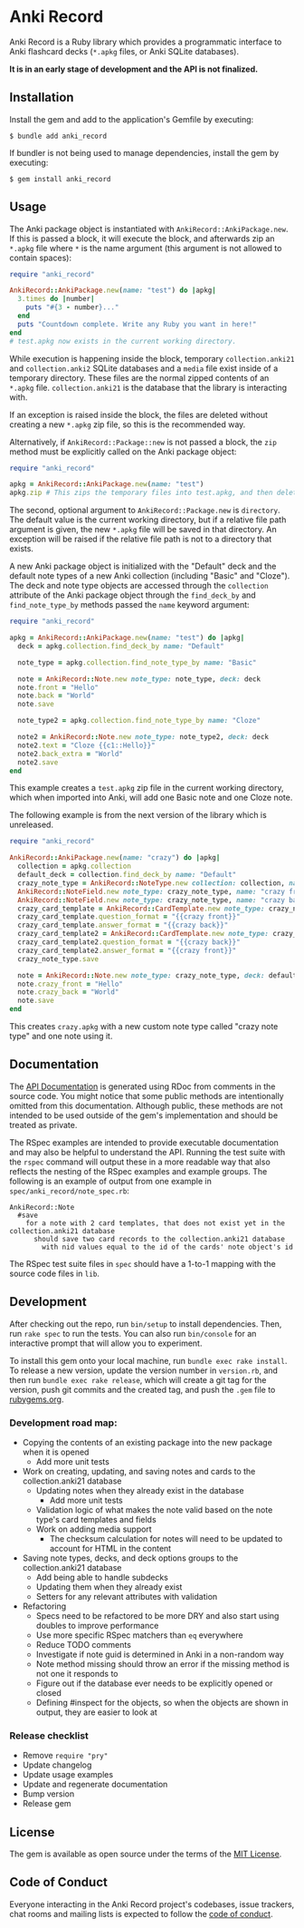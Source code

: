 # Anki Record

Anki Record is a Ruby library which provides a programmatic interface to Anki flashcard decks (`*.apkg` files, or Anki SQLite databases).

**It is in an early stage of development and the API is not finalized.**

## Installation

Install the gem and add to the application's Gemfile by executing:

    $ bundle add anki_record

If bundler is not being used to manage dependencies, install the gem by executing:

    $ gem install anki_record

## Usage

The Anki package object is instantiated with `AnkiRecord::AnkiPackage.new`. If this is passed a block, it will execute the block, and afterwards zip an `*.apkg` file where `*` is the name argument (this argument is not allowed to contain spaces):

```ruby
require "anki_record"

AnkiRecord::AnkiPackage.new(name: "test") do |apkg|
  3.times do |number|
    puts "#{3 - number}..."
  end
  puts "Countdown complete. Write any Ruby you want in here!"
end
# test.apkg now exists in the current working directory.
```

While execution is happening inside the block, temporary `collection.anki21` and `collection.anki2` SQLite databases and a `media` file exist inside of a temporary directory. These files are the normal zipped contents of an `*.apkg` file. `collection.anki21` is the database that the library is interacting with.

If an exception is raised inside the block, the files are deleted without creating a new `*.apkg` zip file, so this is the recommended way.

Alternatively, if `AnkiRecord::Package::new` is not passed a block, the `zip` method must be explicitly called on the Anki package object:

```ruby
require "anki_record"

apkg = AnkiRecord::AnkiPackage.new(name: "test")
apkg.zip # This zips the temporary files into test.apkg, and then deletes them.
```

The second, optional argument to `AnkiRecord::Package.new` is `directory`. The default value is the current working directory, but if a relative file path argument is given, the new `*.apkg` file will be saved in that directory. An exception will be raised if the relative file path is not to a directory that exists.

A new Anki package object is initialized with the "Default" deck and the default note types of a new Anki collection (including "Basic" and "Cloze"). The deck and note type objects are accessed through the `collection` attribute of the Anki package object through the `find_deck_by` and `find_note_type_by` methods passed the `name` keyword argument:

```ruby
require "anki_record"

apkg = AnkiRecord::AnkiPackage.new(name: "test") do |apkg|
  deck = apkg.collection.find_deck_by name: "Default"

  note_type = apkg.collection.find_note_type_by name: "Basic"

  note = AnkiRecord::Note.new note_type: note_type, deck: deck
  note.front = "Hello"
  note.back = "World"
  note.save

  note_type2 = apkg.collection.find_note_type_by name: "Cloze"

  note2 = AnkiRecord::Note.new note_type: note_type2, deck: deck
  note2.text = "Cloze {{c1::Hello}}"
  note2.back_extra = "World"
  note2.save
end

```

This example creates a `test.apkg` zip file in the current working directory, which when imported into Anki, will add one Basic note and one Cloze note.

The following example is from the next version of the library which is unreleased.

```ruby
require "anki_record"

AnkiRecord::AnkiPackage.new(name: "crazy") do |apkg|
  collection = apkg.collection
  default_deck = collection.find_deck_by name: "Default"
  crazy_note_type = AnkiRecord::NoteType.new collection: collection, name: "crazy note type"
  AnkiRecord::NoteField.new note_type: crazy_note_type, name: "crazy front"
  AnkiRecord::NoteField.new note_type: crazy_note_type, name: "crazy back"
  crazy_card_template = AnkiRecord::CardTemplate.new note_type: crazy_note_type, name: "crazy card 1"
  crazy_card_template.question_format = "{{crazy front}}"
  crazy_card_template.answer_format = "{{crazy back}}"
  crazy_card_template2 = AnkiRecord::CardTemplate.new note_type: crazy_note_type, name: "crazy card 2"
  crazy_card_template2.question_format = "{{crazy back}}"
  crazy_card_template2.answer_format = "{{crazy front}}"
  crazy_note_type.save

  note = AnkiRecord::Note.new note_type: crazy_note_type, deck: default_deck
  note.crazy_front = "Hello"
  note.crazy_back = "World"
  note.save
end
```

This creates `crazy.apkg` with a new custom note type called "crazy note type" and one note using it.

## Documentation

The [API Documentation](https://kylerego.github.io/anki_record_docs) is generated using RDoc from comments in the source code. You might notice that some public methods are intentionally omitted from this documentation. Although public, these methods are not intended to be used outside of the gem's implementation and should be treated as private.

The RSpec examples are intended to provide executable documentation and may also be helpful to understand the API. Running the test suite with the `rspec` command will output these in a more readable way that also reflects the nesting of the RSpec examples and example groups. The following is an example of output from one example in `spec/anki_record/note_spec.rb`:

```
AnkiRecord::Note
  #save
    for a note with 2 card templates, that does not exist yet in the collection.anki21 database
      should save two card records to the collection.anki21 database
        with nid values equal to the id of the cards' note object's id
```

The RSpec test suite files in `spec` should have a 1-to-1 mapping with the source code files in `lib`.

## Development

After checking out the repo, run `bin/setup` to install dependencies. Then, run `rake spec` to run the tests. You can also run `bin/console` for an interactive prompt that will allow you to experiment.

To install this gem onto your local machine, run `bundle exec rake install`. To release a new version, update the version number in `version.rb`, and then run `bundle exec rake release`, which will create a git tag for the version, push git commits and the created tag, and push the `.gem` file to [rubygems.org](https://rubygems.org).

### Development road map:
- Copying the contents of an existing package into the new package when it is opened
  - Add more unit tests
- Work on creating, updating, and saving notes and cards to the collection.anki21 database
  - Updating notes when they already exist in the database
      - Add more unit tests
  - Validation logic of what makes the note valid based on the note type's card templates and fields
  - Work on adding media support
    - The checksum calculation for notes will need to be updated to account for HTML in the content
- Saving note types, decks, and deck options groups to the collection.anki21 database
  - Add being able to handle subdecks
  - Updating them when they already exist
  - Setters for any relevant attributes with validation
- Refactoring
  - Specs need to be refactored to be more DRY and also start using doubles to improve performance
  - Use more specific RSpec matchers than `eq` everywhere
  - Reduce TODO comments
  - Investigate if note guid is determined in Anki in a non-random way
  - Note method missing should throw an error if the missing method is not one it responds to
  - Figure out if the database ever needs to be explicitly opened or closed
  - Defining #inspect for the objects, so when the objects are shown in output, they are easier to look at

### Release checklist
- Remove `require "pry"`
- Update changelog
- Update usage examples
- Update and regenerate documentation
- Bump version
- Release gem

<!-- ## Contributing

Bug reports and pull requests are welcome on GitHub at https://github.com/KyleRego/anki_record. This project is intended to be a safe, welcoming space for collaboration, and contributors are expected to adhere to the [code of conduct](https://github.com/KyleRego/anki_record/blob/master/CODE_OF_CONDUCT.md). -->

## License

The gem is available as open source under the terms of the [MIT License](https://opensource.org/licenses/MIT).

## Code of Conduct

Everyone interacting in the Anki Record project's codebases, issue trackers, chat rooms and mailing lists is expected to follow the [code of conduct](https://github.com/KyleRego/anki_record/blob/main/CODE_OF_CONDUCT.md).
